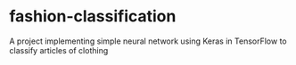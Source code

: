 # fashion-classification
A project implementing simple neural network using Keras in TensorFlow to classify articles of clothing
